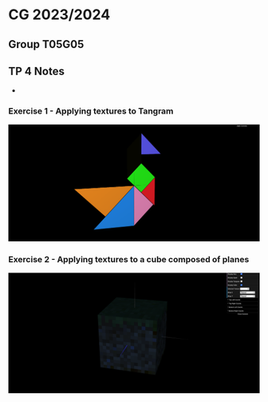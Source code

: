 # CG 2023/2024

## Group T05G05

## TP 4 Notes

- 

### Exercise 1 - Applying textures to Tangram

![Screenshot 1](screenshots/cg-t05g05-tp4-1.png)

### Exercise 2 - Applying textures to a cube composed of planes

![Screenshot 2](screenshots/cg-t05g05-tp4-2.png)
